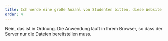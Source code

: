 ```yaml
---
title: Ich werde eine große Anzahl von Studenten bitten, diese Website zu besuchen. Wird es den Server abstürzen?
order: 4
---
```


Nein, das ist in Ordnung. Die Anwendung läuft in Ihrem Browser, so dass der Server nur die Dateien bereitstellen muss. 
